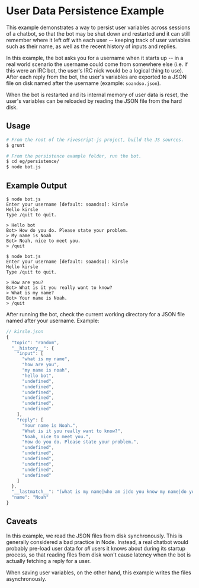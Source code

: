 # User Data Persistence Example

This example demonstrates a way to persist user variables across sessions of
a chatbot, so that the bot may be shut down and restarted and it can still
remember where it left off with each user -- keeping track of user variables
such as their name, as well as the recent history of inputs and replies.

In this example, the bot asks you for a username when it starts up -- in a real
world scenario the username could come from somewhere else (i.e. if this were
an IRC bot, the user's IRC nick would be a logical thing to use). After each
reply from the bot, the user's variables are exported to a JSON file on disk
named after the username (example: `soandso.json`).

When the bot is restarted and its internal memory of user data is reset, the
user's variables can be reloaded by reading the JSON file from the hard disk.

## Usage

```bash
# From the root of the rivescript-js project, build the JS sources.
$ grunt

# From the persistence example folder, run the bot.
$ cd eg/persistence/
$ node bot.js
```

## Example Output

```
$ node bot.js
Enter your username [default: soandso]: kirsle
Hello kirsle
Type /quit to quit.

> Hello bot
Bot> How do you do. Please state your problem.
> My name is Noah
Bot> Noah, nice to meet you.
> /quit

$ node bot.js
Enter your username [default: soandso]: kirsle
Hello kirsle
Type /quit to quit.

> How are you?
Bot> What is it you really want to know?
> What is my name?
Bot> Your name is Noah.
> /quit
```

After running the bot, check the current working directory for a JSON file named
after your username. Example:

```javascript
// kirsle.json
{
  "topic": "random",
  "__history__": {
    "input": [
      "what is my name",
      "how are you",
      "my name is noah",
      "hello bot",
      "undefined",
      "undefined",
      "undefined",
      "undefined",
      "undefined",
      "undefined"
    ],
    "reply": [
      "Your name is Noah.",
      "What is it you really want to know?",
      "Noah, nice to meet you.",
      "How do you do. Please state your problem.",
      "undefined",
      "undefined",
      "undefined",
      "undefined",
      "undefined",
      "undefined"
    ]
  },
  "__lastmatch__": "(what is my name|who am i|do you know my name|do you know who i am){weight=10}",
  "name": "Noah"
}
```

## Caveats

In this example, we read the JSON files from disk synchronously. This is
generally considered a bad practice in Node. Instead, a real chatbot would
probably pre-load user data for *all* users it knows about during its startup
process, so that reading files from disk won't cause latency when the bot is
actually fetching a reply for a user.

When saving user variables, on the other hand, this example writes the files
asynchronously.
